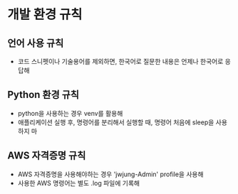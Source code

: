 # 개발 환경 규칙

## 언어 사용 규칙
- 코드 스니펫이나 기술용어를 제외하면, 한국어로 질문한 내용은 언제나 한국어로 응답해

## Python 환경 규칙
- python을 사용하는 경우 venv를 활용해
- 애플리케이션 실행 후, 명령어를 분리해서 실행할 때, 명령어 처음에 sleep을 사용하지 마

## AWS 자격증명 규칙
- AWS 자격증명을 사용해야하는 경우 'jwjung-Admin' profile을 사용해
- 사용한 AWS 명령어는 별도 .log 파일에 기록해
